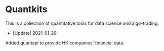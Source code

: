 # Quantkits

This is a collection of quantitative tools for data science and algo-trading.


* [Update] 2021-01-29:

Added quantapi to provide HK companies' financial data.